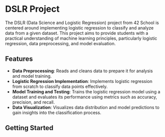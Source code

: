 # DSLR Project

The DSLR (Data Science and Logistic Regression) project from 42 School is centered around implementing logistic regression to classify and analyze data from a given dataset. This project aims to provide students with a practical understanding of machine learning principles, particularly logistic regression, data preprocessing, and model evaluation.

## Features

- **Data Preprocessing**: Reads and cleans data to prepare it for analysis and model training.
- **Logistic Regression Implementation**: Implements logistic regression from scratch to classify data points effectively.
- **Model Training and Testing**: Trains the logistic regression model using a dataset and evaluates its performance using metrics such as accuracy, precision, and recall.
- **Data Visualization**: Visualizes data distribution and model predictions to gain insights into the classification process.

## Getting Started
